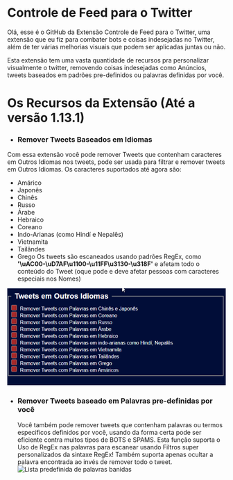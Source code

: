 # Controle de Feed para o Twitter

Olá, esse é o GitHub da Extensão Controle de Feed para o Twitter, uma extensão que eu fiz para combater bots e coisas indesejadas no Twitter, além de ter várias melhorias visuais que podem ser aplicadas juntas ou não.

Esta extensão tem uma vasta quantidade de recursos pra personalizar visualmente o twitter, removendo coisas indesejadas como Anúncios, tweets baseados em padrões pre-definidos ou palavras definidas por você.

# Os Recursos da Extensão (Até a versão 1.13.1)

- ### Remover Tweets Baseados em Idiomas

Com essa extensão você pode remover Tweets que contenham caracteres em Outros Idiomas nos tweets, pode ser usada para filtrar e remover tweets em Outros Idiomas.
Os caracteres suportados até agora são:
- Amárico
- Japonês
- Chinês
- Russo
- Árabe
- Hebraico
- Coreano
- Indo-Arianas (como Hindí e Nepalês)
- Vietnamita
- Tailândes
- Grego
 Os tweets são escaneados usando padrões RegEx, como **'\\uAC00-\\uD7AF\\u1100-\\u11FF\\u3130-\\u318F'** e afetam todo o conteúdo do Tweet (oque pode e deve afetar pessoas com caracteres especiais nos Nomes)

![Lista de Idiomas Suportados](img/idiomas.png)









- ### Remover Tweets baseado em Palavras pre-definidas por você
  Você também pode remover tweets que contenham palavras ou termos especificos definidos por você, usando da forma certa pode ser eficiente contra muitos tipos de BOTS e SPAMS. Esta função suporta o Uso de RegEx nas palavras para escanear usando Filtros super personalizados da sintaxe RegEx!
  Também suporta apenas ocultar a palavra encontrada ao invés de remover todo o tweet.
  ![Lista predefinida de palavras banidas](img/)
